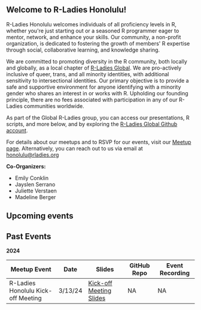 Welcome to R-Ladies Honolulu! 
---
R-Ladies Honolulu welcomes individuals of all proficiency levels in R, whether you're just starting out or a seasoned R programmer eager to mentor, network, and enhance your skills. Our community, a non-profit organization, is dedicated to fostering the growth of members' R expertise through social, collaborative learning, and knowledge sharing. 

We are committed to promoting diversity in the R community, both locally and globally, as a local chapter of [R-Ladies Global](https://rladies.org/). We are pro-actively inclusive of queer, trans, and all minority identities, with additional sensitivity to intersectional identities. Our primary objective is to provide a safe and supportive environment for anyone identifying with a minority gender who shares an interest in or works with R. Upholding our founding principle, there are no fees associated with participation in any of our R-Ladies communities worldwide.

As part of the Global R-Ladies group, you can access our presentations, R scripts, and more below, and by exploring the [R-Ladies Global Github account](https://github.com/rladies). 

For details about our meetups and to RSVP for our events, visit  our [Meetup page](https://www.meetup.com/rladies-honolulu/). Alternatively, you can reach out to us via email at honolulu@rladies.org 

**Co-Organizers:**     
* Emily Conklin     
* Jayslen Serrano     
* Juliette Verstaen     
* Madeline Berger

Upcoming events
---

Past Events 
---
**2024**

| Meetup Event | Date | Slides | GitHub Repo | Event Recording | 
| -----        | ---- | ----   | ----        | ----            |
| R-Ladies Honolulu Kick-off Meeting | 3/13/24 | [Kick-off Meeting Slides](https://github.com/rladies/meetup-presentations_honolulu/blob/main/03_13_2024_First_Meetup/RLadies%20Kick-off%20Meeting.pdf) | NA | NA |
